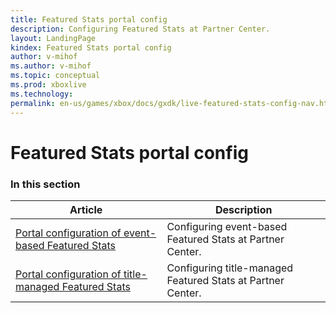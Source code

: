 ```yaml
---
title: Featured Stats portal config
description: Configuring Featured Stats at Partner Center.
layout: LandingPage
kindex: Featured Stats portal config
author: v-mihof
ms.author: v-mihof
ms.topic: conceptual
ms.prod: xboxlive
ms.technology: 
permalink: en-us/games/xbox/docs/gxdk/live-featured-stats-config-nav.html
---
```


# Featured Stats portal config


### In this section

| Article | Description |
|---------|-------------|
| [Portal configuration of event-based Featured Stats](live-featuredstats-eb-portal.md) | Configuring event-based Featured Stats at Partner Center. |
| [Portal configuration of title-managed Featured Stats](live-featuredstats-tm-portal.md) | Configuring title-managed Featured Stats at Partner Center. |
